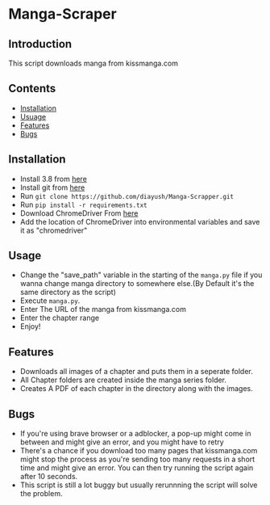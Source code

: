 # Manga-Scraper

## Introduction
This script downloads manga from kissmanga.com

## Contents
* [Installation](https://github.com/diayush/Manga-Scrapper/#Installation)
* [Usuage](https://github.com/diayush/Manga-Scrapper/#Usuage)
* [Features](https://github.com/diayush/Manga-Scrapper/#Features)
* [Bugs](https://github.com/diayush/Manga-Scrapper/#Bugs)

## Installation
* Install 3.8 from [here](https://www.python.org/downloads/release/python-382/)
* Install git from [here](https://git-scm.com/downloads)
* Run `git clone https://github.com/diayush/Manga-Scrapper.git`
* Run `pip install -r requirements.txt`
* Download ChromeDriver From [here](https://chromedriver.chromium.org/downloads)
* Add the location of ChromeDriver into environmental variables and save it as "chromedriver"

## Usage
* Change the "save_path" variable in the starting of the `manga.py` file if you wanna change manga directory to somewhere else.(By Default it's the same directory as the script)
* Execute `manga.py`.
* Enter The URL of the manga from kissmanga.com
* Enter the chapter range
* Enjoy!

## Features

* Downloads all images of a chapter and puts them in a seperate folder.
* All Chapter folders are created inside the manga series folder.
* Creates A PDF of each chapter in the directory along with the images.

## Bugs

* If you're using brave browser or a adblocker, a pop-up might come in between and might give an error, and you might have to retry
* There's a chance if you download too many pages that kissmanga.com might stop the process as you're sending too many requests in a short time and might give an error. You can then try running the script again after 10 seconds.
* This script is still a lot buggy but usually rerunnning the script will solve the problem.



